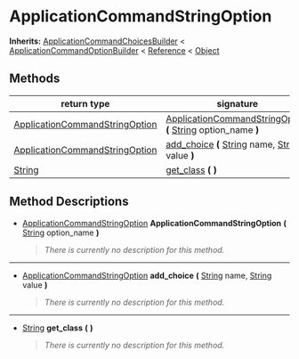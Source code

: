   
# ApplicationCommandStringOption
  
**Inherits:** [ApplicationCommandChoicesBuilder](./class_applicationcommandchoicesbuilder.md) < [ApplicationCommandOptionBuilder](./class_applicationcommandoptionbuilder.md) < [Reference](https://docs.godotengine.org/en/3.5/classes/class_reference.html) < [Object](https://docs.godotengine.org/en/3.5/classes/class_object.html)  
  
  
## Methods
  
| return type                                                                 | signature                                                                                                                                                                                                 |
|-----------------------------------------------------------------------------|-----------------------------------------------------------------------------------------------------------------------------------------------------------------------------------------------------------|
| [ApplicationCommandStringOption](./class_applicationcommandstringoption.md) | [ApplicationCommandStringOption](#method-ApplicationCommandStringOption) **(** [String](https://docs.godotengine.org/en/3.5/classes/class_string.html) option\_name **)**                                 |
| [ApplicationCommandStringOption](./class_applicationcommandstringoption.md) | [add\_choice](#method-add-choice) **(** [String](https://docs.godotengine.org/en/3.5/classes/class_string.html) name, [String](https://docs.godotengine.org/en/3.5/classes/class_string.html) value **)** |
| [String](https://docs.godotengine.org/en/3.5/classes/class_string.html)     | [get\_class](#method-get-class) **(**  **)**                                                                                                                                                              |  
  
## Method Descriptions
  
- <a name="method-ApplicationCommandStringOption"></a>[ApplicationCommandStringOption](./class_applicationcommandstringoption.md) **ApplicationCommandStringOption** **(** [String](https://docs.godotengine.org/en/3.5/classes/class_string.html) option\_name **)**  
  
	> *There is currently no description for this method.*  
________________

- <a name="method-add-choice"></a>[ApplicationCommandStringOption](./class_applicationcommandstringoption.md) **add\_choice** **(** [String](https://docs.godotengine.org/en/3.5/classes/class_string.html) name, [String](https://docs.godotengine.org/en/3.5/classes/class_string.html) value **)**  
  
	> *There is currently no description for this method.*  
________________

- <a name="method-get-class"></a>[String](https://docs.godotengine.org/en/3.5/classes/class_string.html) **get\_class** **(**  **)**  
  
	> *There is currently no description for this method.*
  
